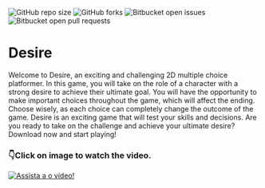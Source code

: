 ![GitHub repo size](https://img.shields.io/github/repo-size/Louiixx-h/Third-Person-Game?style=for-the-badge)
![GitHub forks](https://img.shields.io/github/forks/Louiixx-h/Third-Person-Game?style=for-the-badge)
![Bitbucket open issues](https://img.shields.io/bitbucket/issues/Louiixx-h/Third-Person-Game?style=for-the-badge)
![Bitbucket open pull requests](https://img.shields.io/bitbucket/pr-raw/Louiixx-h/Third-Person-Game?style=for-the-badge)

# Desire

Welcome to Desire, an exciting and challenging 2D multiple choice platformer. In this game, you will take on the role of a character with a strong desire to achieve their ultimate goal.
You will have the opportunity to make important choices throughout the game, which will affect the ending. Choose wisely, as each choice can completely change the outcome of the game.
Desire is an exciting game that will test your skills and decisions. Are you ready to take on the challenge and achieve your ultimate desire? Download now and start playing!

### 👇Click on image to watch the video.
[![Assista a o vídeo!](https://img.youtube.com/vi/OBazf3XSObM/maxresdefault.jpg)](https://youtu.be/OBazf3XSObM)
